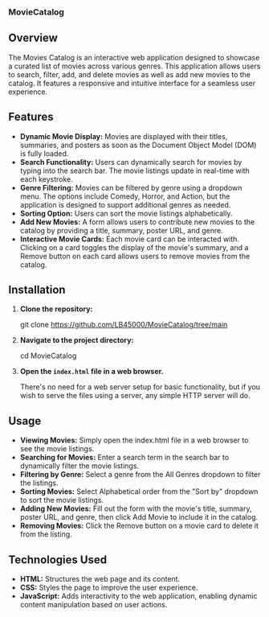 ### MovieCatalog
## Overview

The Movies Catalog is an interactive web application designed to showcase a curated list of movies across various genres. This application allows users to search, filter, add, and delete movies as well as add new movies to the catalog. It features a responsive and intuitive interface for a seamless user experience.

## Features

- **Dynamic Movie Display:** Movies are displayed with their titles, summaries, and posters as soon as the Document Object Model (DOM) is fully loaded.
- **Search Functionality:** Users can dynamically search for movies by typing into the search bar. The movie listings update in real-time with each keystroke.
- **Genre Filtering:** Movies can be filtered by genre using a dropdown menu. The options include Comedy, Horror, and Action, but the application is designed to support additional genres as needed.
- **Sorting Option:** Users can sort the movie listings alphabetically.
- **Add New Movies:** A form allows users to contribute new movies to the catalog by providing a title, summary, poster URL, and genre.
- **Interactive Movie Cards:** Each movie card can be interacted with. Clicking on a card toggles the display of the movie's summary, and a Remove button on each card allows users to remove movies from the catalog.

## Installation

1. **Clone the repository:**

  
    git clone https://github.com/LB45000/MovieCatalog/tree/main
    

2. **Navigate to the project directory:**

    
    cd MovieCatalog
    

3. **Open the `index.html` file in a web browser.**

    There's no need for a web server setup for basic functionality, but if you wish to serve the files using a server, any simple HTTP server will do.

## Usage

- **Viewing Movies:** Simply open the index.html file in a web browser to see the movie listings.
- **Searching for Movies:** Enter a search term in the search bar to dynamically filter the movie listings.
- **Filtering by Genre:** Select a genre from the All Genres dropdown to filter the listings.
- **Sorting Movies:** Select Alphabetical order from the "Sort by" dropdown to sort the movie listings.
- **Adding New Movies:** Fill out the form with the movie's title, summary, poster URL, and genre, then click Add Movie to include it in the catalog.
- **Removing Movies:** Click the Remove button on a movie card to delete it from the listing.

## Technologies Used

- **HTML:** Structures the web page and its content.
- **CSS:** Styles the page to improve the user experience.
- **JavaScript:** Adds interactivity to the web application, enabling dynamic content manipulation based on user actions.


